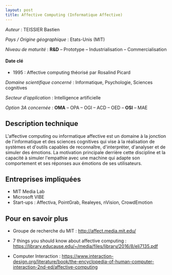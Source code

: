 ```yaml
---
layout: post
title: Affective Computing (Informatique Affective)
---
```


_Auteur_ : TEISSIER Bastien

_Pays / Origine géographique_ : Etats-Unis (MIT)


_Niveau de maturité_ : **R&D** – Prototype – Industrialisation – Commercialisation


#### Date clé
+ 1995 : Affective computing théorisé par Rosalind Picard


_Domaine scientifique concerné_ : Informatique, Psychologie, Sciences cognitives 


_Secteur d’application_ : Intelligence artificielle


_Option 3A concernée_ : **OMA** – OPA – OGI – ACD – OED – **OSI** – MAE 


## Description technique
L'affective computing ou informatique affective est un domaine à la jonction de l'informatique et des sciences cognitives qui vise à la réalisation de systèmes et d'outils capables de reconnaître, d'interpréter, d'analyser et de simuler des émotions.
La motivation principale derrière cette discipline et la capacité à simuler l'empathie avec une machine qui adapte son comportement et ses réponses aux émotions de ses utilisateurs.

## Entreprises impliquées
+ MIT Media Lab
+ Microsoft VIBE
+ Start-ups : Affectiva, PointGrab, Realeyes, nVision, CrowdEmotion

## Pour en savoir plus

+ Groupe de recherche du MIT : <http://affect.media.mit.edu/>

+ 7 things you should know about affective computing : <https://library.educause.edu/~/media/files/library/2016/8/eli7135.pdf> 

+ Computer Interaction : <https://www.interaction-design.org/literature/book/the-encyclopedia-of-human-computer-interaction-2nd-ed/affective-computing>
